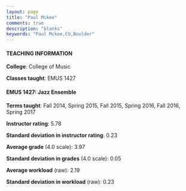 ```yaml
---
layout: page
title: "Paul Mckee" 
comments: true
description: "blanks"
keywords: "Paul Mckee,CU,Boulder"
---
```

<head>
<script src="https://ajax.googleapis.com/ajax/libs/jquery/2.1.3/jquery.min.js"></script>
<script src="https://dl.dropboxusercontent.com/s/pc42nxpaw1ea4o9/highcharts.js?dl=0"></script>
<!-- <script src="../assets/js/highcharts.js"></script> -->
<style type="text/css">@font-face {
	font-family: "Bebas Neue";
	src: url(https://www.filehosting.org/file/details/544349/BebasNeue Regular.otf) format("opentype");
	}
	h1.Bebas { 
		font-family: "Bebas Neue", Verdana, Tahoma;
	}
</style>
</head>
	   
#### TEACHING INFORMATION

**College**: College of Music

**Classes taught**: EMUS 1427

#### EMUS 1427: Jazz Ensemble

**Terms taught**: Fall 2014, Spring 2015, Fall 2015, Spring 2016, Fall 2016, Spring 2017

**Instructor rating**: 5.78

**Standard deviation in instructor rating**: 0.23

**Average grade** (4.0 scale): 3.97

**Standard deviation in grades** (4.0 scale): 0.05

**Average workload** (raw): 2.19

**Standard deviation in workload** (raw): 0.23

